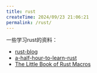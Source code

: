 ```yaml
---
title: rust
createTime: 2024/09/23 21:06:21
permalink: /rust/
---
```


一些学习rust的资料：

- [rust-blog](https://github.com/pretzelhammer/rust-blog/)
- [a-half-hour-to-learn-rust](https://fasterthanli.me/articles/a-half-hour-to-learn-rust)
- [The Little Book of Rust Macros](https://veykril.github.io/tlborm/)
